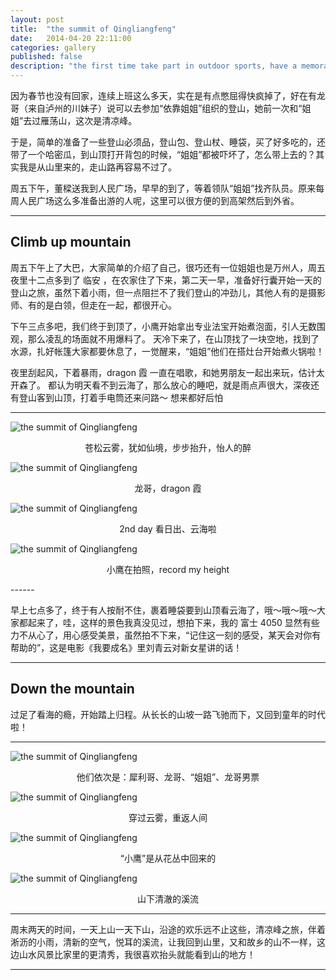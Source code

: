 ```yaml
---
layout: post
title:  "the summit of Qingliangfeng"
date:   2014-04-20 22:11:00
categories: gallery
published: false
description: "the first time take part in outdoor sports, have a memorable experience."
---
```


因为春节也没有回家，连续上班这么多天，实在是有点憋屈得快疯掉了，好在有龙哥（来自泸州的川妹子）说可以去参加“依靠姐姐”组织的登山，她前一次和“姐姐”去过雁荡山，这次是清凉峰。

于是，简单的准备了一些登山必须品，登山包、登山杖、睡袋，买了好多吃的，还带了一个哈密瓜，到山顶打开背包的时候，“姐姐”都被吓坏了，怎么带上去的？其实我是从山里来的，走山路再容易不过了。

周五下午，董樑送我到人民广场，早早的到了，等着领队“姐姐”找齐队员。原来每周人民广场这么多准备出游的人呢，这里可以很方便的到高架然后到外省。


------

## Climb up mountain

周五下午上了大巴，大家简单的介绍了自己，很巧还有一位姐姐也是万州人，周五夜里十二点多到了 临安 ，在农家住了下来，第二天一早，准备好行囊开始一天的登山之旅，虽然下着小雨，但一点阻拦不了我们登山的冲劲儿，其他人有的是摄影师、有的是白领，但走在一起，都很开心。

下午三点多吧，我们终于到顶了，小鹰开始拿出专业法宝开始煮泡面，引人无数围观，那么凌乱的场面就不用爆料了。
天冷下来了，在山顶找了一块空地，找到了水源，扎好帐篷大家都要休息了，一觉醒来，“姐姐”他们在搭灶台开始煮火锅啦！

夜里刮起风，下着暴雨，dragon 霞 一直在唱歌，和她男朋友一起出来玩，估计太开森了。
都认为明天看不到云海了，那么放心的睡吧，就是雨点声很大，深夜还有登山客到山顶，打着手电筒还来问路～ 想来都好后怕

------

![the summit of Qingliangfeng]({{site.imgurl}}/qingliang/DSCF0266_zpsjsda0o7a.jpg)

<p align="center">苍松云雾，犹如仙境，步步抬升，怡人的醉</p>

![the summit of Qingliangfeng]({{site.imgurl}}/qingliang/DSCF0269_zpstpavm9wr.jpg)

<p align="center">龙哥，dragon 霞</p>

![the summit of Qingliangfeng]({{site.imgurl}}/qingliang/DSCF0286_zpsorhqofck.jpg)

<p align="center">2nd day 看日出、云海啦</p>

![the summit of Qingliangfeng]({{site.imgurl}}/qingliang/DSCF0293_zpstucpccru.jpg)

<p align="center">小鹰在拍照，record my height</p>
------

早上七点多了，终于有人按耐不住，裹着睡袋要到山顶看云海了，哦～哦～哦～大家都起来了，哇，这样的景色我真没见过，想拍下来，我的 富士 4050 显然有些力不从心了，用心感受美景，虽然拍不下来，“记住这一刻的感受，某天会对你有帮助的”，这是电影《我要成名》里刘青云对新女星讲的话！

------

## Down the mountain

过足了看海的瘾，开始踏上归程。从长长的山坡一路飞驰而下，又回到童年的时代啦！

------

![the summit of Qingliangfeng]({{site.imgurl}}/qingliang/DSCF0313_zpsymdsxsqe.jpg)

<p align="center">他们依次是：犀利哥、龙哥、“姐姐”、龙哥男票</p>

![the summit of Qingliangfeng]({{site.imgurl}}/qingliang/DSCF0318_zpsvj4r3lwb.jpg)

<p align="center">穿过云雾，重返人间</p>

![the summit of Qingliangfeng]({{site.imgurl}}/qingliang/DSCF0333_zps5ivwpj5k.jpg)

<p align="center">“小鹰”是从花丛中回来的</p>

![the summit of Qingliangfeng]({{site.imgurl}}/qingliang/DSCF0341_zpsathazsc8.jpg)

<p align="center">山下清澈的溪流</p>

------

周末两天的时间，一天上山一天下山，沿途的欢乐远不止这些，清凉峰之旅，伴着淅沥的小雨，清新的空气，悦耳的溪流，让我回到山里，又和故乡的山不一样，这边山水风景比家里的更清秀，我很喜欢抬头就能看到山的地方！

------

